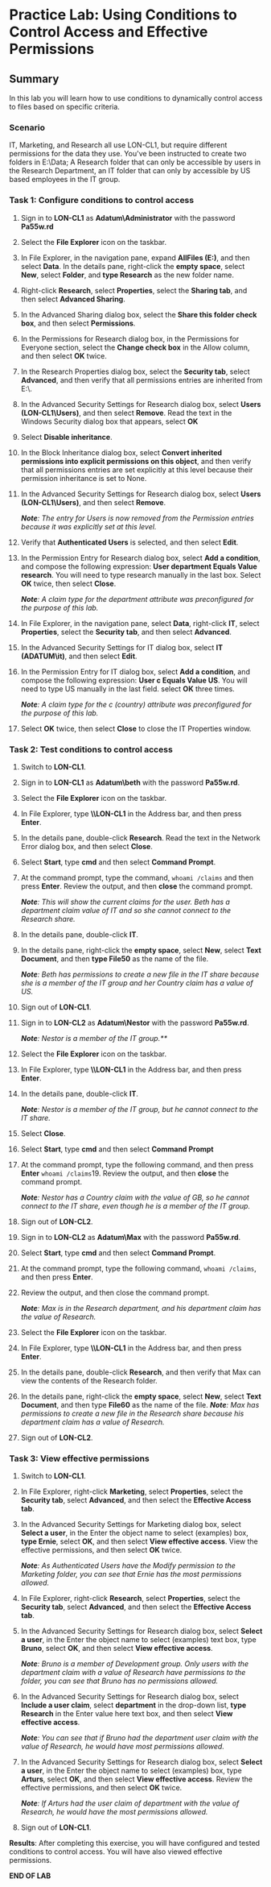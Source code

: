 # Practice Lab: Using Conditions to Control Access and Effective Permissions

## Summary
In this lab you will learn how to use conditions to dynamically control access to files based on specific criteria.


### Scenario
IT, Marketing, and Research all use LON-CL1, but require different permissions for the data they use. You've been instructed to create two folders in E:\\Data; A Research folder that can only be accessible by users in the Research Department, an IT folder that can only by accessible by US based employees in the IT group.


### Task 1: Configure conditions to control access 
1.  Sign in to **LON-CL1** as **Adatum\\Administrator** with the password
    **Pa55w.rd**

2.  Select the **File Explorer** icon on the taskbar.

3.  In File Explorer, in the navigation pane, expand **AllFiles (E:)**, and
    then select **Data**. In the details pane, right-click the **empty space**,
    select **New**, select **Folder**, and **type Research** as the new folder
    name.

4.  Right-click **Research**, select **Properties**, select the **Sharing tab**,
    and then select **Advanced Sharing**.

5.  In the Advanced Sharing dialog box, select the **Share this folder check
    box**, and then select **Permissions**.

6.  In the Permissions for Research dialog box, in the Permissions for Everyone
    section, select the **Change check box** in the Allow column, and then select
    **OK** twice.

7.  In the Research Properties dialog box, select the **Security tab**, select
    **Advanced**, and then verify that all permissions entries are inherited
    from E:\\.

8.  In the Advanced Security Settings for Research dialog box, select **Users
    (LON-CL1\\Users)**, and then select **Remove**. Read the text in the Windows
    Security dialog box that appears, select **OK**

9.  Select **Disable inheritance**.

10. In the Block Inheritance dialog box, select **Convert inherited permissions
    into explicit permissions on this object**, and then verify that all
    permissions entries are set explicitly at this level because their
    permission inheritance is set to None.

11. In the Advanced Security Settings for Research dialog box, select **Users
    (LON-CL1\\Users)**, and then select **Remove**. 
    
    _**Note**: The entry for Users is now removed from the Permission entries because it was explicitly set at this level._

12. Verify that **Authenticated Users** is selected, and then select **Edit**.

13. In the Permission Entry for Research dialog box, select **Add a condition**,
    and compose the following expression: **User department Equals Value
    research**. You will need to type research manually in the last box. Select
    **OK** twice, then select **Close**. 
	
    _**Note**: A claim type for the department attribute was preconfigured for the purpose of this lab._

14. In File Explorer, in the navigation pane, select **Data**, right-click
    **IT**, select **Properties**, select the **Security tab**, and then select
    **Advanced**.

15. In the Advanced Security Settings for IT dialog box, select **IT (ADATUM\\it)**, and then select **Edit**.

16. In the Permission Entry for IT dialog box, select **Add a condition**, and
    compose the following expression: **User c Equals Value US**. You will
    need to type US manually in the last field. select **OK** three times.
    
    _**Note**: A claim type for the c (country) attribute was preconfigured for the purpose of this lab._

17. Select **OK** twice, then select **Close** to close the IT Properties window.

### Task 2: Test conditions to control access 

1.  Switch to **LON-CL1**.

2.  Sign in to **LON-CL1** as **Adatum\\beth** with the password **Pa55w.rd**.

3.  Select the **File Explorer** icon on the taskbar.

4.  In File Explorer, type **\\\\LON-CL1** in the Address bar, and then press **Enter**.

5.  In the details pane, double-click **Research**. Read the text in the Network Error dialog box,
    and then select **Close**.

6.  Select **Start**, type **cmd** and then select **Command Prompt**.

7.  At the command prompt, type the command, `whoami /claims` and then press **Enter**. Review the output, and then **close** the command prompt.
   
    _**Note**: This will show the current claims for the user. Beth has a department claim value of IT and so she cannot connect to the Research share._

8.  In the details pane, double-click **IT**.

9. In the details pane, right-click the **empty space**, select **New**, select
    **Text Document**, and then **type File50** as the name of the file.

    _**Note**: Beth has permissions to create a new file in the IT share because she is a member of the IT group and her Country claim has a value of US._

10. Sign out of **LON-CL1**.

11.  Sign in to **LON-CL2** as **Adatum\\Nestor** with the password **Pa55w.rd**.
    
     _**Note**: Nestor is a member of the IT group.**_

12. Select the **File Explorer** icon on the taskbar.

13. In File Explorer, type **\\\\LON-CL1** in the Address bar, and then press **Enter**.

14. In the details pane, double-click **IT**. 
    
    _**Note**: Nestor is a member of the IT group, but he cannot connect to the IT share._

15. Select **Close**.

16. Select **Start**, type **cmd** and then select **Command Prompt**

17. At the command prompt, type the following command, and then press **Enter**
    `whoami /claims`19. Review the output, and then **close** the command prompt.
    
    _**Note**: Nestor has a Country claim with the value of GB, so he cannot connect
	to the IT share, even though he is a member of the IT group._

18. Sign out of **LON-CL2**.

19. Sign in to **LON-CL2** as **Adatum\\Max** with the password **Pa55w.rd**.

20. Select **Start**, type **cmd** and then select **Command Prompt**.

21. At the command prompt, type the following command, `whoami /claims`, and then press **Enter**.

22. Review the output, and then close the command prompt.
   
    _**Note**: Max is in the Research department, and his department claim has the
    value of Research._

23. Select the **File Explorer** icon on the taskbar.

24. In File Explorer, type **\\\\LON-CL1** in the Address bar, and then press **Enter**.

25. In the details pane, double-click **Research**, and then verify that Max can
    view the contents of the Research folder.

26. In the details pane, right-click the **empty space**, select **New**, select
    **Text Document**, and then type **File60** as the name of the file.
    _**Note**: Max has permissions to create a new file in the Research share because
	his department claim has a value of Research._

27. Sign out of **LON-CL2**.

### Task 3: View effective permissions 

1.  Switch to **LON-CL1**.

2.  In File Explorer, right-click **Marketing**, select **Properties**, select the **Security tab**, select **Advanced**, and then select   the **Effective Access tab**.

3.  In the Advanced Security Settings for Marketing dialog box, select **Select a
    user**, in the Enter the object name to select (examples) box, **type
    Ernie**, select **OK**, and then select **View effective access**. View the
    effective permissions, and then select **OK** twice.
    
    _**Note**: As Authenticated Users have the Modify permission to the Marketing
	folder, you can see that Ernie has the most permissions allowed._

4.  In File Explorer, right-click **Research**, select **Properties**, select the **Security tab**, select **Advanced**, and then
    select the **Effective Access tab**.

5.  In the Advanced Security Settings for Research dialog box, select **Select a
    user**, in the Enter the object name to select (examples) text box, type
    **Bruno**, select **OK**, and then select **View effective access**.
    
    _**Note**: Bruno is a member of Development group. Only users with the department claim with a value of Research have
	permissions to the folder, you can see that Bruno has no permissions	allowed._

6.  In the Advanced Security Settings for Research dialog box, select **Include a
    user claim**, select **department** in the drop-down list, **type Research**
    in the Enter value here text box, and then select **View effective access**.
    
    _**Note**: You can see that if Bruno had the department user claim with the value
	of Research, he would have most permissions allowed._

7.  In the Advanced Security Settings for Research dialog box, select **Select a
    user**, in the Enter the object name to select (examples) box, type
    **Arturs**, select **OK**, and then select **View effective access**. Review
    the effective permissions, and then select **OK** twice.
    
    _**Note**: If Arturs had the user claim of department with the value of Research,
	he would have the most permissions allowed._

8.  Sign out of **LON-CL1**.

**Results**: After completing this exercise, you will have configured and tested
conditions to control access. You will have also viewed effective permissions.

**END OF LAB**